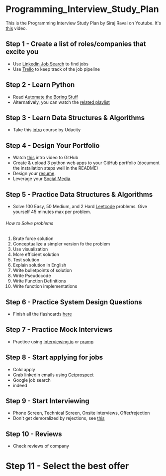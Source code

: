 # Programming_Interview_Study_Plan
This is the Programming Interview Study Plan by Siraj Raval on Youtube. It's [this](https://youtu.be/sMkMr2455mk) video.

## Step 1 - Create a list of roles/companies that excite you

- Use [Linkedin Job Search](https://linkedin.com) to find jobs
- Use [Trello](http://trello.com) to keep track of the job pipeline

## Step 2 - Learn Python

- Read [Automate the Boring Stuff](https://automatetheboringstuff.com/)
- Alternatively, you can watch the [related playlist](https://www.youtube.com/watch?v=1F_OgqRuSdI&list=PL0-84-yl1fUnRuXGFe_F7qSH1LEnn9LkW)

## Step 3 - Learn Data Structures & Algorithms

- Take this [intro](https://www.udacity.com/course/data-structures-and-algorithms-in-python--ud513) course by Udacity

## Step 4 - Design Your Portfolio

- Watch [this](https://www.youtube.com/watch?v=Loav1kbA640) intro video to GitHub
- Create & upload 3 python web apps to your GitHub portfolio (document the installation steps well in the README)
- Design your [resume](https://www.youtube.com/watch?v=nMK94JlKRb4). 
- Leverage your [Social Media](https://www.youtube.com/watch?v=PulyGf6trOk). 

## Step 5 - Practice Data Structures & Algorithms
- Solve 100 Easy, 50 Medium, and 2 Hard [Leetcode](http://leetcode.com) problems. Give yourself 45 minutes max per problem.

###### How to Solve problems
1. Brute force solution
2. Conceptualize a simpler version fo the problem
3. Use visualization
4. More efficient solution
5. Test solution
6. Explain solution in English 
7. Write bulletpoints of solution
8. Write Pseudocode
9. Write Function Definitions
10. Write function implementations

## Step 6 - Practice System Design Questions

- Finish all the flashcards [here](https://github.com/donnemartin/system-design-primer#master-slave-replication) 

## Step 7 - Practice Mock Interviews

- Practice using [interviewing.io](http://interviewing.io) or [pramp](https://www.pramp.com/) 

## Step 8 - Start applying for jobs

- Cold apply
- Grab linkedin emails using [Getprospect](http://getprospect.io)
- Google job search
- indeed

## Step 9 - Start Interviewing
- Phone Screen, Technical Screen, Onsite interviews, Offer/rejection
- Don't get demoralized by rejections, see [this](http://rejected.us) 

## Step 10 - Reviews
- Check reviews of company

# Step 11 - Select the best offer
